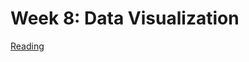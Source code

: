 # Week 8: Data Visualization

[Reading](readings/index)

<!-- [lab](lab/1_PacMan.ipynb) -->


<!-- 

[Lecture](lecture/index) -->

<!-- [Practice Quiz](practicequiz/1_kanye_q) -->

<!-- [practice quiz](practicequiz/1_practicequiz_q.ipynb)

[Homework](homework/angry_bird.ipynb) -->


